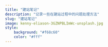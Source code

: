 ```yaml
---
title: "建站笔记"
description: "记录一些在建站过程中的问题处理方法"
slug: "建站笔记"
image: kenny-eliason-3GZNPBLImWc-unsplash.jpg
style:
    background: "#f68c60"
    color: "#fff"
---
```

